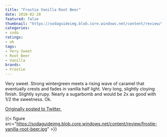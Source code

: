 ```yaml
---
title: "Frostie Vanilla Root Beer"
date: 2018-02-28
featured: false
thumbnail: "https://sodaguideimg.blob.core.windows.net/content/review/thumbs/frostie-vanilla-root-beer.jpg"
categories:
- soda
ratings:
- ok
tags:
- Very Sweet
- Root Beer
- Vanilla
brands:
- Frostie
---
```


Very sweet. Strong wintergreen meets a rising wave of caramel that eventually crests and fades in vanilla half light. Very long, slightly cloying finish. Slightly syrupy. Nearly a sugarbomb and would be 2x as good with 1/2 the sweetness. Ok.

[Originally posted to Twitter.](https://twitter.com/Cavorter/status/968920853999210496)

{{< figure src="https://sodaguideimg.blob.core.windows.net/content/review/frostie-vanilla-root-beer.jpg" >}}
